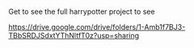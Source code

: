 Get to see the full harrypotter project to see

https://drive.google.com/drive/folders/1-Amb1f7BJ3-TBbSRDJSdxtYThNltfT0z?usp=sharing
